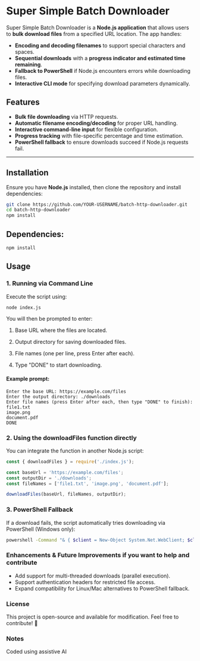 # Super Simple Batch Downloader

Super Simple Batch Downloader is a **Node.js application** that allows users to **bulk download files** from a specified URL location. The app handles:
- **Encoding and decoding filenames** to support special characters and spaces.
- **Sequential downloads** with a **progress indicator and estimated time remaining**.
- **Fallback to PowerShell** if Node.js encounters errors while downloading files.
- **Interactive CLI mode** for specifying download parameters dynamically.

## Features
- **Bulk file downloading** via HTTP requests.  
- **Automatic filename encoding/decoding** for proper URL handling.  
- **Interactive command-line input** for flexible configuration.  
- **Progress tracking** with file-specific percentage and time estimation.  
- **PowerShell fallback** to ensure downloads succeed if Node.js requests fail.  

---

## Installation
Ensure you have **Node.js** installed, then clone the repository and install dependencies:

```sh
git clone https://github.com/YOUR-USERNAME/batch-http-downloader.git
cd batch-http-downloader
npm install
```

## Dependencies:

```sh
npm install
```
## Usage

### 1. Running via Command Line
Execute the script using:

```sh
node index.js
```

You will then be prompted to enter:

1. Base URL where the files are located.

2. Output directory for saving downloaded files.

3. File names (one per line, press Enter after each).

4. Type "DONE" to start downloading.

#### Example prompt:

```
Enter the base URL: https://example.com/files
Enter the output directory: ./downloads
Enter file names (press Enter after each, then type "DONE" to finish):
file1.txt
image.png
document.pdf
DONE
```
### 2. Using the downloadFiles function directly
You can integrate the function in another Node.js script:

```javascript
const { downloadFiles } = require('./index.js');

const baseUrl = 'https://example.com/files';
const outputDir = './downloads';
const fileNames = ['file1.txt', 'image.png', 'document.pdf'];

downloadFiles(baseUrl, fileNames, outputDir);
```
### 3. PowerShell Fallback
If a download fails, the script automatically tries downloading via PowerShell (Windows only):

```sh
powershell -Command "& { $client = New-Object System.Net.WebClient; $client.DownloadFile('<file_url>', '<output_path>') }"
```

### Enhancements & Future Improvements if you want to help and contribute
- Add support for multi-threaded downloads (parallel execution).
- Support authentication headers for restricted file access.
- Expand compatibility for Linux/Mac alternatives to PowerShell fallback.

### License
This project is open-source and available for modification. Feel free to contribute! 🚀

### Notes
Coded using assistive AI
